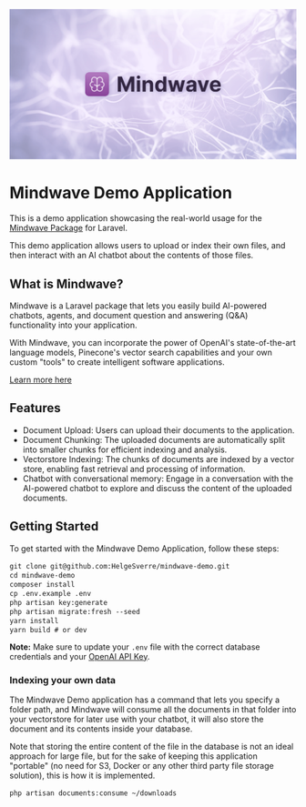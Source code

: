 ![Mindwave](.github/header.png)

# Mindwave Demo Application

This is a demo application showcasing the real-world usage for
the [Mindwave Package](https://github.com/helgesverre/mindwave) for Laravel.

This demo application allows users to upload or index their own files, and then interact with an AI chatbot about the
contents of those files.

## What is Mindwave?

Mindwave is a Laravel package that lets you easily build AI-powered chatbots, agents, and document question and
answering (Q&A) functionality into your application.

With Mindwave, you can incorporate the power of OpenAI's state-of-the-art language models, Pinecone's vector search
capabilities and your own custom "tools" to create intelligent software applications.

[Learn more here](https://mindwave.no)

## Features

- Document Upload: Users can upload their documents to the application.
- Document Chunking: The uploaded documents are automatically split into smaller chunks for efficient indexing and
  analysis.
- Vectorstore Indexing: The chunks of documents are indexed by a vector store, enabling fast retrieval and processing of
  information.
- Chatbot with conversational memory: Engage in a conversation with the AI-powered chatbot to explore and discuss the
  content of the
  uploaded documents.

## Getting Started

To get started with the Mindwave Demo Application, follow these steps:

```shell
git clone git@github.com:HelgeSverre/mindwave-demo.git
cd mindwave-demo
composer install
cp .env.example .env
php artisan key:generate
php artisan migrate:fresh --seed
yarn install
yarn build # or dev
```

**Note:** Make sure to update your `.env` file with the correct database credentials and
your [OpenAI API Key](https://platform.openai.com/account/api-keys).

### Indexing your own data

The Mindwave Demo application has a command that lets you specify a folder path, and Mindwave will consume all the
documents in that folder into your vectorstore for later use with your chatbot, it will also store the document and its
contents inside your database.

Note that storing the entire content of the file in the database is not an ideal approach for large file, but for the
sake of keeping this application "portable" (no need for S3, Docker or any other third party file storage solution),
this is how it is implemented.

```shell
php artisan documents:consume ~/downloads
```
